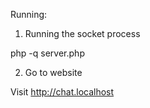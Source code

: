 Running:


1. Running the socket process

php -q server.php

2. Go to website

Visit http://chat.localhost